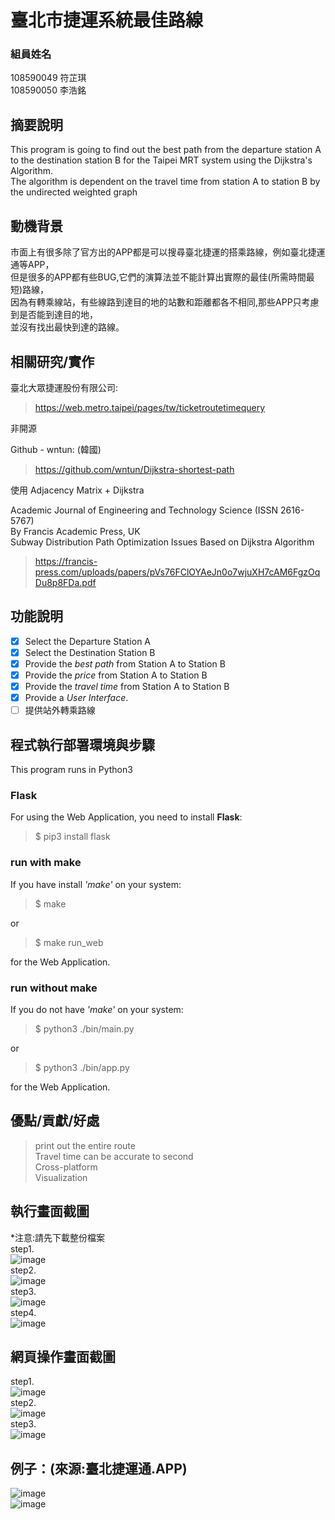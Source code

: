 # 臺北市捷運系統最佳路線

### 組員姓名
108590049 符芷琪 \
108590050 李浩銘

## 摘要說明
This program is going to find out the best path from the departure station A to the destination station B for the Taipei MRT system using the Dijkstra's Algorithm. \
The algorithm is dependent on the travel time from station A to station B by the undirected weighted graph

## 動機背景
市面上有很多除了官方出的APP都是可以搜尋臺北捷運的搭乘路線，例如臺北捷運通等APP，\
但是很多的APP都有些BUG,它們的演算法並不能計算出實際的最佳(所需時間最短)路線，\
因為有轉乘線站，有些線路到達目的地的站數和距離都各不相同,那些APP只考慮到是否能到達目的地，\
並沒有找出最快到達的路線。


## 相關研究/實作
臺北大眾捷運股份有限公司:
> https://web.metro.taipei/pages/tw/ticketroutetimequery

非開源

Github - wntun: (韓國)
> https://github.com/wntun/Dijkstra-shortest-path

使用 Adjacency Matrix + Dijkstra

Academic Journal of Engineering and Technology Science (ISSN 2616-5767) \
By Francis Academic Press, UK \
Subway Distribution Path Optimization Issues Based on Dijkstra Algorithm
> https://francis-press.com/uploads/papers/pVs76FClOYAeJn0o7wjuXH7cAM6FgzOqDu8p8FDa.pdf


## 功能說明
- [x] Select the Departure Station A
- [x] Select the Destination Station B
- [x] Provide the *best path* from Station A to Station B
- [x] Provide the *price* from Station A to Station B
- [x] Provide the *travel time* from Station A to Station B
- [x] Provide a *User Interface*.
- [ ] 提供站外轉乘路線

## 程式執行部署環境與步驟
This program runs in Python3

### Flask
For using the Web Application, you need to install **Flask**:
> $ pip3 install flask

### run with make
If you have install *'make'* on your system:
> $ make

or
> $ make run_web

for the Web Application.

### run without make
If you do not have *'make'* on your system:
> $ python3 ./bin/main.py

or
> $ python3 ./bin/app.py

for the Web Application.



## 優點/貢獻/好處
> print out the entire route \
> Travel time can be accurate to second \
> Cross-platform \
> Visualization

## 執行畫面截圖
*注意:請先下載整份檔案\
step1.\
![image](https://github.com/Ming119/Network-Programming-Project/blob/main/document/1.JPG) \
step2.\
![image](https://github.com/Ming119/Network-Programming-Project/blob/main/document/2.JPG) \
step3.\
![image](https://github.com/Ming119/Network-Programming-Project/blob/main/document/3.JPG) \
step4.\
![image](https://github.com/Ming119/Network-Programming-Project/blob/main/document/4.JPG)

## 網頁操作畫面截圖
step1.\
![image](https://github.com/Ming119/Network-Programming-Project/blob/main/document/pic3.JPG)\
step2.\
![image](https://github.com/Ming119/Network-Programming-Project/blob/main/document/pic4.JPG)\
step3.\
![image](https://github.com/Ming119/Network-Programming-Project/blob/main/document/pic5.JPG)

## 例子：(來源:臺北捷運通.APP)
![image](https://github.com/Ming119/Network-Programming-Project/blob/main/document/pic1.gif) \
![image](https://github.com/Ming119/Network-Programming-Project/blob/main/document/pic2.gif)
